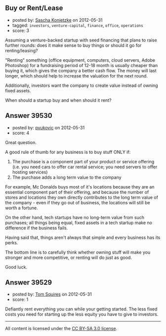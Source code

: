 ## Buy or Rent/Lease

- posted by: [Sascha Konietzke](https://stackexchange.com/users/-1/10698-sascha-konietzke) on 2012-05-31
- tagged: `investors`, `venture-capital`, `finance`, `office`, `operations`
- score: 3

Assuming a venture-backed startup with seed financing that plans to raise further rounds: does it make sense to buy things or should it go for renting/leasing?

"Renting" something (office equipment, computers, cloud servers, Adobe Photoshop) for a fundraising period of 12-18 month is usually cheaper than buying it, which gives the company a better cash flow. The money will last longer, which should help to increase the valuation for the next round. 

Additionally, investors want the company to create value instead of owning fixed assets.

When should a startup buy and when should it rent?



## Answer 39530

- posted by: [pvukovic](https://stackexchange.com/users/-1/11662-pvukovic) on 2012-05-31
- score: 4

Great question.

A good rule of thumb for any business is to buy stuff ONLY if:

 1. The purchase is a component part of your product or service offering (i.e. you need cars to offer car rental service; you need servers to offer hosting services)
 2. The purchase adds a long term value to the company 

For example, Mc Donalds buys most of it's locations because they are an essential component part of their offering, and because the number of stores and locations they own directly contributes to the long term value of the company - even if they go out of business, the locations will still be worth a fortune. 

On the other hand, tech startups have no long-term value from such purchases; all things being equal, fixed assets in a tech startup make no difference if the business fails.  

Having said that, things aren't always that simple and every business has its perks.

The bottom line is to carefully think whether owning stuff will make you stronger and more competitive, or renting will do just as good.

Good luck.


## Answer 39529

- posted by: [Tom Squires](https://stackexchange.com/users/-1/11392-tom-squires) on 2012-05-31
- score: 1

Defiantly rent everything you can while your getting started. The less fixed costs you need for starting up the less equity you have to give to investors. 



---

All content is licensed under the [CC BY-SA 3.0 license](https://creativecommons.org/licenses/by-sa/3.0/).
